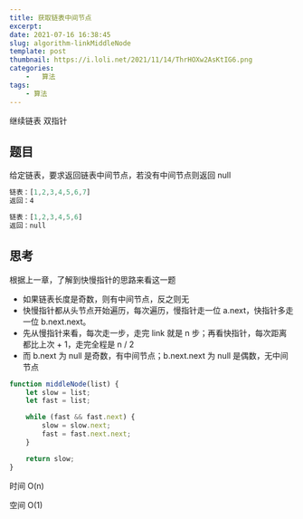 ```yaml
---
title: 获取链表中间节点
excerpt: 
date: 2021-07-16 16:38:45
slug: algorithm-linkMiddleNode
template: post
thumbnail: https://i.loli.net/2021/11/14/ThrHOXw2AsKtIG6.png
categories:
	-	算法
tags: 
	- 算法
---
```


继续链表 双指针

<!-- more -->

## 题目

给定链表，要求返回链表中间节点，若没有中间节点则返回 null

```js
链表：[1,2,3,4,5,6,7]
返回：4
```

```js
链表：[1,2,3,4,5,6]
返回：null
```

## 思考

根据上一章，了解到快慢指针的思路来看这一题

- 如果链表长度是奇数，则有中间节点，反之则无
- 快慢指针都从头节点开始遍历，每次遍历，慢指针走一位 a.next，快指针多走一位 b.next.next。
- 先从慢指针来看，每次走一步，走完 link 就是 n 步；再看快指针，每次距离都比上次 + 1，走完全程是 n / 2
- 而 b.next 为 null 是奇数，有中间节点；b.next.next 为 null 是偶数，无中间节点

```js
function middleNode(list) {
	let slow = list;
	let fast = list;

	while (fast && fast.next) {
		slow = slow.next;
		fast = fast.next.next;
	}

	return slow;
}
```

时间 O(n)

空间 O(1)
